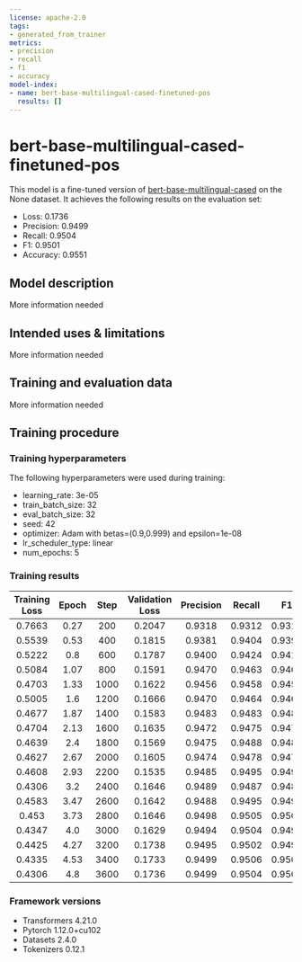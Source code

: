 ```yaml
---
license: apache-2.0
tags:
- generated_from_trainer
metrics:
- precision
- recall
- f1
- accuracy
model-index:
- name: bert-base-multilingual-cased-finetuned-pos
  results: []
---
```


<!-- This model card has been generated automatically according to the information the Trainer had access to. You
should probably proofread and complete it, then remove this comment. -->

# bert-base-multilingual-cased-finetuned-pos

This model is a fine-tuned version of [bert-base-multilingual-cased](https://huggingface.co/bert-base-multilingual-cased) on the None dataset.
It achieves the following results on the evaluation set:
- Loss: 0.1736
- Precision: 0.9499
- Recall: 0.9504
- F1: 0.9501
- Accuracy: 0.9551

## Model description

More information needed

## Intended uses & limitations

More information needed

## Training and evaluation data

More information needed

## Training procedure

### Training hyperparameters

The following hyperparameters were used during training:
- learning_rate: 3e-05
- train_batch_size: 32
- eval_batch_size: 32
- seed: 42
- optimizer: Adam with betas=(0.9,0.999) and epsilon=1e-08
- lr_scheduler_type: linear
- num_epochs: 5

### Training results

| Training Loss | Epoch | Step | Validation Loss | Precision | Recall | F1     | Accuracy |
|:-------------:|:-----:|:----:|:---------------:|:---------:|:------:|:------:|:--------:|
| 0.7663        | 0.27  | 200  | 0.2047          | 0.9318    | 0.9312 | 0.9315 | 0.9388   |
| 0.5539        | 0.53  | 400  | 0.1815          | 0.9381    | 0.9404 | 0.9392 | 0.9460   |
| 0.5222        | 0.8   | 600  | 0.1787          | 0.9400    | 0.9424 | 0.9412 | 0.9468   |
| 0.5084        | 1.07  | 800  | 0.1591          | 0.9470    | 0.9463 | 0.9467 | 0.9519   |
| 0.4703        | 1.33  | 1000 | 0.1622          | 0.9456    | 0.9458 | 0.9457 | 0.9510   |
| 0.5005        | 1.6   | 1200 | 0.1666          | 0.9470    | 0.9464 | 0.9467 | 0.9519   |
| 0.4677        | 1.87  | 1400 | 0.1583          | 0.9483    | 0.9483 | 0.9483 | 0.9532   |
| 0.4704        | 2.13  | 1600 | 0.1635          | 0.9472    | 0.9475 | 0.9473 | 0.9528   |
| 0.4639        | 2.4   | 1800 | 0.1569          | 0.9475    | 0.9488 | 0.9482 | 0.9536   |
| 0.4627        | 2.67  | 2000 | 0.1605          | 0.9474    | 0.9478 | 0.9476 | 0.9527   |
| 0.4608        | 2.93  | 2200 | 0.1535          | 0.9485    | 0.9495 | 0.9490 | 0.9538   |
| 0.4306        | 3.2   | 2400 | 0.1646          | 0.9489    | 0.9487 | 0.9488 | 0.9536   |
| 0.4583        | 3.47  | 2600 | 0.1642          | 0.9488    | 0.9495 | 0.9491 | 0.9539   |
| 0.453         | 3.73  | 2800 | 0.1646          | 0.9498    | 0.9505 | 0.9501 | 0.9554   |
| 0.4347        | 4.0   | 3000 | 0.1629          | 0.9494    | 0.9504 | 0.9499 | 0.9552   |
| 0.4425        | 4.27  | 3200 | 0.1738          | 0.9495    | 0.9502 | 0.9498 | 0.9550   |
| 0.4335        | 4.53  | 3400 | 0.1733          | 0.9499    | 0.9506 | 0.9503 | 0.9550   |
| 0.4306        | 4.8   | 3600 | 0.1736          | 0.9499    | 0.9504 | 0.9501 | 0.9551   |


### Framework versions

- Transformers 4.21.0
- Pytorch 1.12.0+cu102
- Datasets 2.4.0
- Tokenizers 0.12.1
